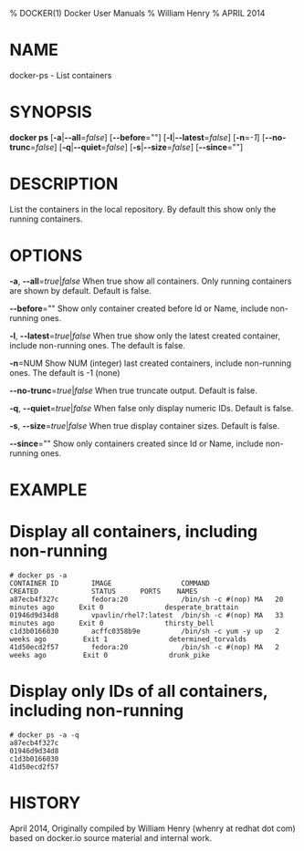 % DOCKER(1) Docker User Manuals 
% William Henry
% APRIL 2014 
# NAME
docker-ps - List containers

# SYNOPSIS
**docker ps** [**-a**|**--all**=*false*] [**--before**=""] 
[**-l**|**--latest**=*false*] [**-n**=*-1*] [**--no-trunc**=*false*] 
[**-q**|**--quiet**=*false*] [**-s**|**--size**=*false*] 
[**--since**=""]

# DESCRIPTION

List the containers in the local repository. By default this show only 
the running containers. 

# OPTIONS

**-a**, **--all**=*true*|*false*
   When true show all containers. Only running containers are shown by
 default. Default is false.

**--before**=""
   Show only container created before Id or Name, include non-running
 ones.

**-l**, **--latest**=*true*|*false*
   When true show only the latest created container, include non-running
 ones. The default is false.

**-n**=NUM
   Show NUM (integer) last created containers, include non-running ones.
 The default is -1 (none)

**--no-trunc**=*true*|*false*
   When true truncate output. Default is false.

**-q**, **--quiet**=*true*|*false*
   When false only display numeric IDs. Default is false.

**-s**, **--size**=*true*|*false*
   When true display container sizes. Default is false.

**--since**=""
   Show only containers created since Id or Name, include non-running ones.

# EXAMPLE
# Display all containers, including non-running

    # docker ps -a
    CONTAINER ID        IMAGE                 COMMAND                CREATED             STATUS      PORTS    NAMES
    a87ecb4f327c        fedora:20             /bin/sh -c #(nop) MA   20 minutes ago      Exit 0               desperate_brattain     
    01946d9d34d8        vpavlin/rhel7:latest  /bin/sh -c #(nop) MA   33 minutes ago      Exit 0               thirsty_bell           
    c1d3b0166030        acffc0358b9e          /bin/sh -c yum -y up   2 weeks ago         Exit 1               determined_torvalds    
    41d50ecd2f57        fedora:20             /bin/sh -c #(nop) MA   2 weeks ago         Exit 0               drunk_pike             

# Display only IDs of all containers, including non-running

    # docker ps -a -q
    a87ecb4f327c
    01946d9d34d8
    c1d3b0166030
    41d50ecd2f57

# HISTORY
April 2014, Originally compiled by William Henry (whenry at redhat dot com)
 based on docker.io source material and internal work.
